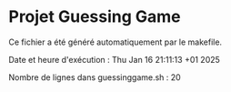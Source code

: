 # Projet Guessing Game
Ce fichier a été généré automatiquement par le makefile.

Date et heure d'exécution : Thu Jan 16 21:11:13 +01 2025

Nombre de lignes dans guessinggame.sh : 20

